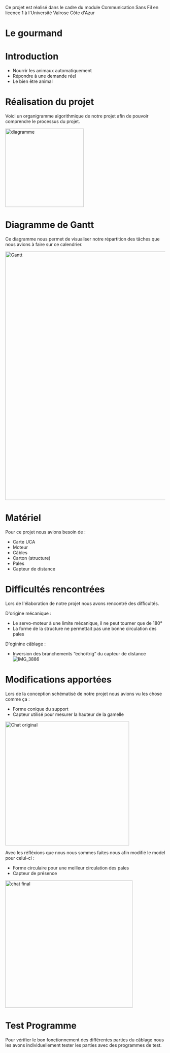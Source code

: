 Ce projet est réalisé dans le cadre du module Communication Sans Fil en licence 1 à l'Université Valrose Côte d'Azur
# Le gourmand

# Introduction 
- Nourrir les animaux automatiquement
- Répondre à une demande réel
- Le bien être animal

# Réalisation du projet 

Voici un organigramme algorithmique de notre projet afin de pouvoir comprendre le processus du projet.

<img width="247" alt="diagramme" src="https://github.com/user-attachments/assets/f26af751-341e-4f31-a3cc-634cd8aac2f1" />

# Diagramme de Gantt

Ce diagramme nous permet de visualiser notre répartition des tâches que nous avions à faire sur ce calendrier.

<img width="782" alt="Gantt" src="https://github.com/user-attachments/assets/7285986b-8add-4e4b-a1f2-5fd1ab8a7515" />

# Matériel 

Pour ce projet nous avions besoin de :
- Carte UCA
- Moteur
- Câbles
- Carton (structure)
- Pales
- Capteur de distance

# Difficultés rencontrées 

Lors de l'élaboration de notre projet nous avons rencontré des difficultés.

D'origine mécanique : 
- Le servo-moteur à une limite mécanique, il ne peut tourner que de 180°
- La forme de la structure ne permettait pas une bonne circulation des pales

                      
D'oginine câblage : 
- Inversion des branchements “echo/trig” du capteur de distance
  ![IMG_3886](https://github.com/user-attachments/assets/cc5f5627-c7f5-4720-9860-5be0075d4b9a)

# Modifications apportées

Lors de la conception schématisé de notre projet nous avions vu les chose comme ça :

- Forme conique du support
- Capteur utilisé pour mesurer la hauteur de la gamelle 

<img width="390" alt="Chat original" src="https://github.com/user-attachments/assets/f19923f1-017e-4f03-9a8b-43003aa970b6" /> 

Avec les réfléxions que nous nous sommes faites nous afin modifié le model pour celui-ci : 

- Forme circulaire pour une meilleur circulation des pales  
- Capteur de présence

<img width="401" alt="chat final" src="https://github.com/user-attachments/assets/3e38709e-886f-4ee6-8cd0-e1cc33e8bd92" />

# Test Programme 
Pour vérifier le bon fonctionnement des différentes parties du câblage nous les avons individuellement tester les parties avec des programmes de test. 


